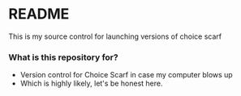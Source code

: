 # README #

This is my source control for launching versions of choice scarf

### What is this repository for? ###

* Version control for Choice Scarf in case my computer blows up
* Which is highly likely, let's be honest here.
